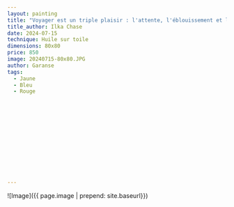 ```yaml
---
layout: painting
title: "Voyager est un triple plaisir : l'attente, l'éblouissement et le souvenir." 
title_author: Ilka Chase 					                                                  
date: 2024-07-15
technique: Huile sur toile 
dimensions: 80x80
price: 850
image: 20240715-80x80.JPG 
author: Garanse
tags:
  - Jaune
  - Bleu
  - Rouge
  
  
  
  
  
  
  
  
  
  
  
  
  
---
```

![Image]({{ page.image | prepend: site.baseurl}})

